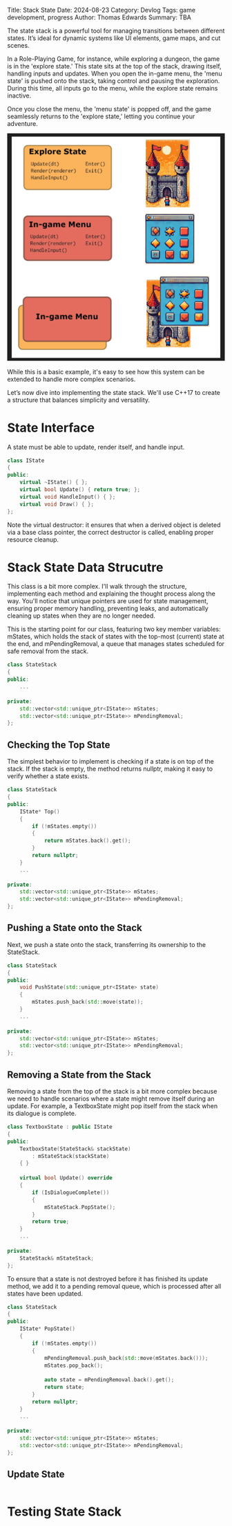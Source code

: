Title: Stack State
Date: 2024-08-23
Category: Devlog
Tags: game development, progress
Author: Thomas Edwards
Summary: TBA

The state stack is a powerful tool for managing transitions between different states. It’s ideal for dynamic systems like UI elements, game maps, and cut scenes.

In a Role-Playing Game, for instance, while exploring a dungeon, the game is in the 'explore state.' This state sits at the top of the stack, drawing itself, handling inputs and updates. When you open the in-game menu, the 'menu state' is pushed onto the stack, taking control and pausing the exploration. During this time, all inputs go to the menu, while the explore state remains inactive.

Once you close the menu, the 'menu state' is popped off, and the game seamlessly returns to the 'explore state,' letting you continue your adventure.

![Alt text](images/stack-state-example.png)

While this is a basic example, it's easy to see how this system can be extended to handle more complex scenarios.

Let’s now dive into implementing the state stack. We'll use C++17 to create a structure that balances simplicity and versatility.

# State Interface 

A state must be able to update, render itself, and handle input.

```cpp
class IState
{
public:
    virtual ~IState() { };
    virtual bool Update() { return true; };
    virtual void HandleInput() { };
    virtual void Draw() { };
};
```

Note the virtual destructor: it ensures that when a derived object is deleted via a base class pointer, the correct destructor is called, enabling proper resource cleanup.

# Stack State Data Strucutre
This class is a bit more complex. I'll walk through the structure, implementing each method and explaining the thought process along the way. You'll notice that unique pointers are used for state management, ensuring proper memory handling, preventing leaks, and automatically cleaning up states when they are no longer needed.

This is the starting point for our class, featuring two key member variables: mStates, which holds the stack of states with the top-most (current) state at the end, and mPendingRemoval, a queue that manages states scheduled for safe removal from the stack.

```cpp
class StateStack
{
public:
    ...

private:
    std::vector<std::unique_ptr<IState>> mStates;
    std::vector<std::unique_ptr<IState>> mPendingRemoval;
};
```

## Checking the Top State
The simplest behavior to implement is checking if a state is on top of the stack. If the stack is empty, the method returns nullptr, making it easy to verify whether a state exists.

```cpp
class StateStack
{
public:
    IState* Top()
    {
        if (!mStates.empty())
        {
            return mStates.back().get();
        }
        return nullptr;
    }
    ...    

private:
    std::vector<std::unique_ptr<IState>> mStates;
    std::vector<std::unique_ptr<IState>> mPendingRemoval;
};
```

## Pushing a State onto the Stack
Next, we push a state onto the stack, transferring its ownership to the StateStack.

```cpp
class StateStack
{
public:
    void PushState(std::unique_ptr<IState> state)
    {
        mStates.push_back(std::move(state));        
    }
    ...

private:
    std::vector<std::unique_ptr<IState>> mStates;
    std::vector<std::unique_ptr<IState>> mPendingRemoval;
};
```

## Removing a State from the Stack
Removing a state from the top of the stack is a bit more complex because we need to handle scenarios where a state might remove itself during an update. For example, a TextboxState might pop itself from the stack when its dialogue is complete.

```cpp
class TextboxState : public IState
{
public:
    TextboxState(StateStack& stackState)
        : mStateStack(stackState)
    { }

    virtual bool Update() override
    {
        if (IsDialogueComplete())
        {
            mStateStack.PopState();
        }
        return true;
    }
    ...

private:
    StateStack& mStateStack;
};
```

To ensure that a state is not destroyed before it has finished its update method, we add it to a pending removal queue, which is processed after all states have been updated.


```cpp
class StateStack
{
public:
    IState* PopState()
    {
        if (!mStates.empty())
        {
            mPendingRemoval.push_back(std::move(mStates.back()));
            mStates.pop_back();

            auto state = mPendingRemoval.back().get();            
            return state;
        }
        return nullptr;
    }
    ...

private:
    std::vector<std::unique_ptr<IState>> mStates;
    std::vector<std::unique_ptr<IState>> mPendingRemoval;
};
```

## Update State

```

```

# Testing State Stack